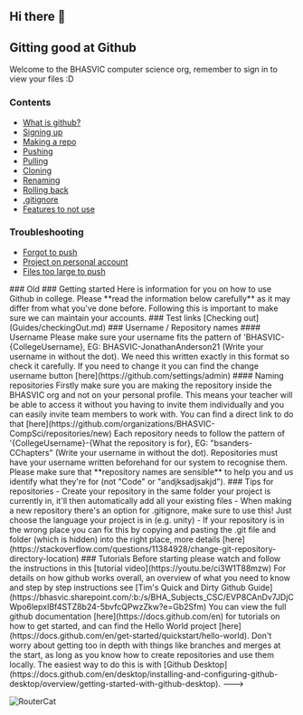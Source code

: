 ## Hi there 👋
## Gitting good at Github

Welcome to the BHASVIC computer science org, remember to sign in to view your files :D

### Contents
- [What is github?](Guides/whatIsGithub.md)
- [Signing up](Guides/signingUp.md)
- [Making a repo](Guides/makingRepo.md)
- [Pushing](Guides/pushing.md)
- [Pulling](Guides/pulling.md)
- [Cloning](Guides/cloning.md)
- [Renaming](Guides/renaming.md)
- [Rolling back](Guides/rollingBack.md)
- [.gitignore](Guides/gitignore.md)
- [Features to not use](Guides/featuresNotUse.md)

### Troubleshooting
- [Forgot to push](Troubleshooting/forgotPush.md)
- [Project on personal account](Troubleshooting/personalAccount.md)
- [Files too large to push](Troubleshooting/filesTooLarge.md)


<!--->
### Old

### Getting started

Here is information for you on how to use Github in college. Please **read the information below carefully** as it may differ from what you've done before. Following this is important to make sure we can maintain your accounts.

### Test links
[Checking out](Guides/checkingOut.md)

### Username / Repository names

#### Username
Please make sure your username fits the pattern of 'BHASVIC-{CollegeUsername}, EG: BHASVIC-JonathanAnderson21 (Write your username in without the dot). We need this written exactly in this format so check it carefully. If you need to change it you can find the change username button [here](https://github.com/settings/admin)

#### Naming repositories

Firstly make sure you are making the repository inside the BHASVIC org and not on your personal profile. This means your teacher will be able to access it without you having to invite them individually and you can easily invite team members to work with. You can find a direct link to do that [here](https://github.com/organizations/BHASVIC-CompSci/repositories/new)


Each repository needs to follow the pattern of '{CollegeUsername}-{What the repository is for}, EG: "bsanders-CChapters" (Write your username in without the dot). Repositories must have your username written beforehand for our system to recognise them. Please make sure that **repository names are sensible** to help you and us identify what they're for (not "Code" or "andjksadjsakjd").

### Tips for repositories
- Create your repository in the same folder your project is currently in, it'll then automatically add all your existing files
- When making a new repository there's an option for .gitignore, make sure to use this! Just choose the language your project is in (e.g. unity)
- If your repository is in the wrong place you can fix this by copying and pasting the .git file and folder (which is hidden) into the right place, more details [here](https://stackoverflow.com/questions/11384928/change-git-repository-directory-location)

### Tutorials
Before starting please watch and follow the instructions in this [tutorial video](https://youtu.be/ci3W1T88mzw)

For details on how github works overall, an overview of what you need to know and step by step instructions see [Tim's Quick and Dirty Github Guide](https://bhasvic.sharepoint.com/:b:/s/BHA_Subjects_CSC/EVP8CAnDv7JDjCWpo6lepxIBf4STZ8b24-5bvfcQPwzZkw?e=Gb2Sfm) 

You can view the full github documentation [here](https://docs.github.com/en) for tutorials on how to get started, and can find the Hello World project [here](https://docs.github.com/en/get-started/quickstart/hello-world).

 Don't worry about getting too in depth with things like branches and merges at the start, as long as you know how to create repositories and use them locally. The easiest way to do this is with [Github Desktop](https://docs.github.com/en/desktop/installing-and-configuring-github-desktop/overview/getting-started-with-github-desktop).

--->

![RouterCat](https://user-images.githubusercontent.com/117088088/199063633-6460322c-0f03-4dc6-9cf2-282b245dcaa2.png)
